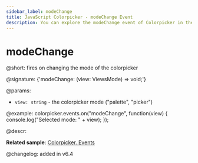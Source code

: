 ```yaml
---
sidebar_label: modeChange
title: JavaScript Colorpicker - modeChange Event 
description: You can explore the modeChange event of Colorpicker in the documentation of the DHTMLX JavaScript UI library. Browse developer guides and API reference, try out code examples and live demos, and download a free 30-day evaluation version of DHTMLX Suite.
---
```


# modeChange

@short: fires on changing the mode of the colorpicker

@signature: {'modeChange: (view: ViewsMode) => void;'}

@params:
- `view: string` - the colorpicker mode ("palette", "picker")

@example:
colorpicker.events.on("modeChange", function(view) {
   console.log("Selected mode: " + view); 
});
 
@descr:

**Related sample**: [Colorpicker. Events](https://snippet.dhtmlx.com/fllgaabo)

@changelog: added in v6.4

